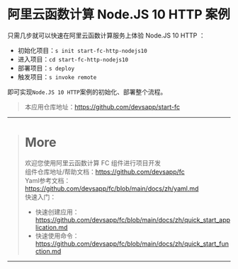 # 阿里云函数计算 Node.JS 10 HTTP 案例

只需几步就可以快速在阿里云函数计算服务上体验 Node.JS 10 HTTP ：

- 初始化项目：`s init start-fc-http-nodejs10`
- 进入项目：`cd start-fc-http-nodejs10`
- 部署项目：`s deploy`
- 触发项目：`s invoke remote`

即可实现`Node.JS 10 HTTP`案例的初始化、部署整个流程。

> 本应用仓库地址：https://github.com/devsapp/start-fc

------------------------------------
> # More
> 欢迎您使用阿里云函数计算 FC 组件进行项目开发   
> 组件仓库地址/帮助文档：https://github.com/devsapp/fc   
> Yaml参考文档：https://github.com/devsapp/fc/blob/main/docs/zh/yaml.md   
> 快速入门：
>   - 快速创建应用：https://github.com/devsapp/fc/blob/main/docs/zh/quick_start_application.md
>   - 快速使用命令：https://github.com/devsapp/fc/blob/main/docs/zh/quick_start_function.md
------------------------------------
